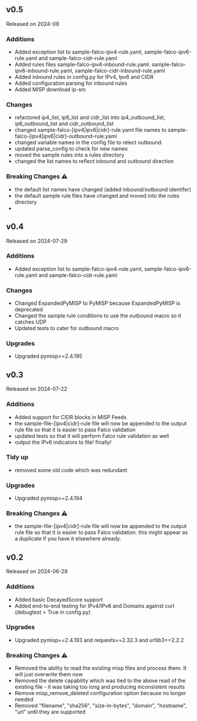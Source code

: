 ## v0.5

Released on 2024-08

### Additions
* Added exception list to sample-falco-ipv4-rule.yaml, sample-falco-ipv6-rule.yaml and sample-falco-cidr-rule.yaml
* Added rules files sample-falco-ipv4-inbound-rule.yaml. sample-falco-ipv6-inbound-rule.yaml, sample-falco-cidr-inbound-rule.yaml
* Added inbound rules in config.py for IPv4, Ipv6 and CIDR 
* Added configuration parsing for inbound rules
* Added MISP download ip-src

### Changes
* refactored ip4_list, ip6_list and cidr_list into ip4_outbound_list, ip6_outbound_list and cidr_outbound_list
* changed sample-falco-[ipv4|ipv6|cidr]-rule.yaml file names to sample-falco-[ipv4|ipv6|cidr]-outbound-rule.yaml
* changed variable names in the config file to relect outbound.
* updated parse_config to check for new names
* moved the sample rules into a rules directory
* changed the list names to reflect inbound and outbound direction

### Breaking Changes :warning:
* the default list names have changed (added inbound/outbound identifer)
* the default sample rule files have changed and moved into the rules directory
* 




## v0.4

Released on 2024-07-29

### Additions
* Added exception list to sample-falco-ipv4-rule.yaml, sample-falco-ipv6-rule.yaml and sample-falco-cidr-rule.yaml

### Changes
* Changed ExpandedPyMISP to PyMISP because ExpandedPyMISP is deprecated
* Changed the sample rule conditions to use the outbound macro so it catches UDP
* Updated tests to cater for outbound macro

### Upgrades
* Upgraded pymisp==2.4.195

## v0.3

Released on 2024-07-22

### Additions
* Added support for CIDR blocks in MISP Feeds
* the sample-file-[ipv4|cidr]-rule file will now be appended to the output rule file so that it is easier to pass Falco validation
* updated tests so that it will perform Falco rule validation as well
* output the IPv6 indicators to file!  finally!

### Tidy up
* removed some old code which was redundant

### Upgrades
* Upgraded pymisp==2.4.194

### Breaking Changes :warning:
* the sample-file-[ipv4|cidr]-rule file will now be appended to the output rule file so that it is easier to pass Falco validation.  this might appear as a duplicate if you have it elsewhere already.

## v0.2

Released on 2024-06-28

### Additions
* Added basic DecayedScore support
* Added end-to-end testing for IPv4/IPv6 and Domains against curl (debugtest = True in config.py)

### Upgrades
* Upgraded pymisp==2.4.193 and requests==2.32.3 and urllib3==2.2.2

### Breaking Changes :warning:
* Removed the ability to read the existing misp files and process them.  It will just overwrite them now
* Removed the delete capability which was tied to the above read of the existing file - it was taking too long and producing inconsistent results
* Remove misp_remove_deleted configuration option because no longer needed
* Removed "filename", "sha256", "size-in-bytes", "domain", "hostname", "url" until they are supported
